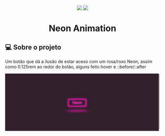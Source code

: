 # 
<p align="center">
<img src="https://img.shields.io/badge/HTML5-E34F26?style=for-the-badge&logo=html5&logoColor=white">
<img src="https://img.shields.io/badge/CSS3-1572B6?style=for-the-badge&logo=css3&logoColor=white">
</p>

<h1 align="center">Neon Animation</h1>

## 💻 Sobre o projeto <a name = "-sobre"></a>

Um botão que dá a ilusão de estar aceso com um rosa/roxo Neon, assim como 0.125rem ao redor do botão, alguns feito hover e ::before/::after

<p align="center">
  <img src="img/Neon Button.png" width="1430" title="Type image, not a gif ">
</p>
